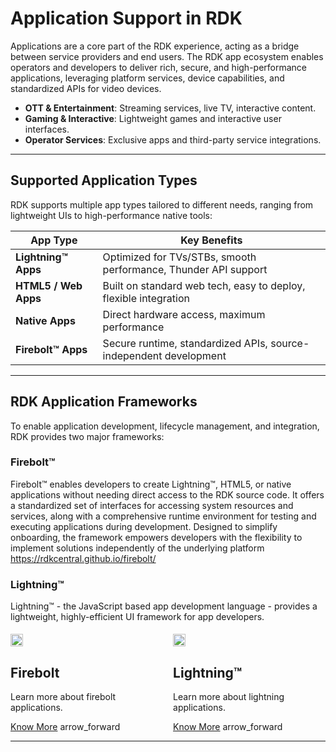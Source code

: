 # Application Support in RDK

Applications are a core part of the RDK experience, acting as a bridge between service providers and end users. The RDK app ecosystem enables operators and developers to deliver rich, secure, and high-performance applications, leveraging platform services, device capabilities, and standardized APIs for video devices.

* **OTT & Entertainment**: Streaming services, live TV, interactive content.
* **Gaming & Interactive**: Lightweight games and interactive user interfaces.
* **Operator Services**: Exclusive apps and third-party service integrations.

---

## Supported Application Types

RDK supports multiple app types tailored to different needs, ranging from lightweight UIs to high-performance native tools:

| **App Type**                            | **Key Benefits**                                                  |
| --------------------------------------- | ----------------------------------------------------------------- |
| **Lightning™ Apps** | Optimized for TVs/STBs, smooth performance, Thunder API support   |
| **HTML5 / Web Apps** | Built on standard web tech, easy to deploy, flexible integration  |
| **Native Apps** | Direct hardware access, maximum performance                       |
| **Firebolt™ Apps** | Secure runtime, standardized APIs, source-independent development |

---

## RDK Application Frameworks

To enable application development, lifecycle management, and integration, RDK provides two major frameworks:

### Firebolt™

Firebolt™ enables developers to create Lightning™, HTML5, or native applications without needing direct access to the RDK source code. It offers a standardized set of interfaces for accessing system resources and services, along with a comprehensive runtime environment for testing and executing applications during development. Designed to simplify onboarding, the framework empowers developers with the flexibility to implement solutions independently of the underlying platform
https://rdkcentral.github.io/firebolt/

### Lightning™

Lightning™ - the JavaScript based app development language - provides a lightweight, highly-efficient UI framework for app developers.

<div class="apps-boxes" style="display:flex;gap:5%;">
    <div class="custom-container" onclick="window.open('https://rdkcentral.github.io/firebolt/apis/latest/', '_blank')"style="min-width:45%">
        <div class="title_section">
           <span><img src="/assets/icons/firebolt-logo-small.png" style="width:20px;height:20px;margin-top:5px"></span>
           <h2>Firebolt</h2>
        </div>
        <div class="content-section">
           <p>Learn more about firebolt applications.</p>
           <div class="link-row">
               <a target="_blank" href="https://rdkcentral.github.io/firebolt/apis/latest/" class="custom-link">Know More</a>
               <span class="material-icons custom-icon-arrow">arrow_forward</span>
            </div>
        </div>
    </div>
    <div class="custom-container" onclick="window.open('https://lightningjs.io/', '_blank')" style="min-width:45%">
        <div class="title_section">
           <span><img src="/assets/icons/lightningjs-logo.png" style="width:20px;height:20px;margin-top:5px"></span>
           <h2>Lightning™</h2>
        </div>
        <div class="content-section">
           <p>Learn more about lightning applications.</p>
           <div class="link-row">
               <a target="_blank" href="https://lightningjs.io/" class="custom-link">Know More</a>
               <span class="material-icons custom-icon-arrow">arrow_forward</span>
            </div>
        </div>
    </div>
</div>

---
